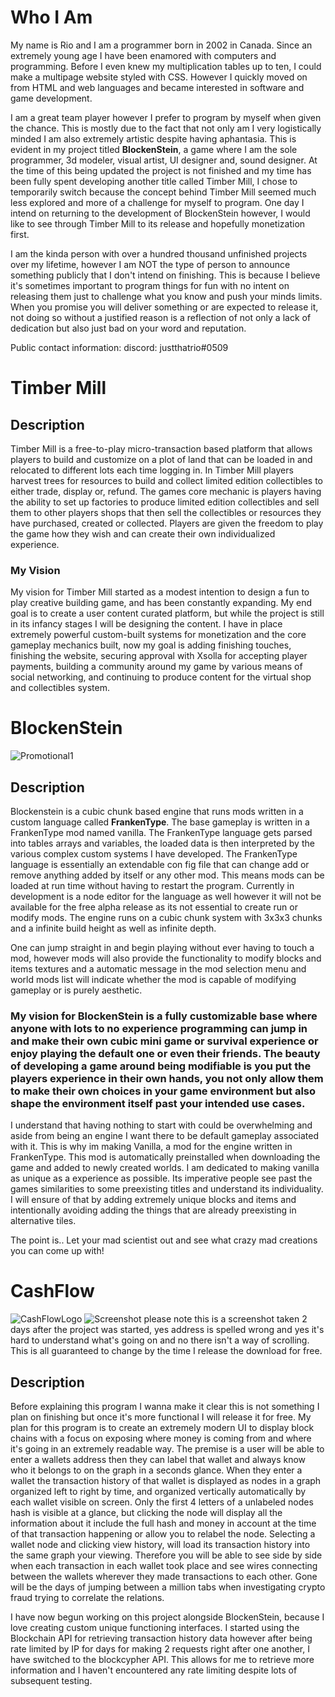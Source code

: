 # Who I Am

My name is Rio and I am a programmer born in 2002 in Canada. Since an extremely young age I have been enamored with computers and programming. Before I even knew my multiplication tables up to ten, I could make a multipage website styled with CSS. However I quickly moved on from HTML and web languages and became interested in software and game development.

I am a great team player however I prefer to program by myself when given the chance. This is mostly due to the fact that not only am I very logistically minded I am also extremely artistic despite having aphantasia. This is evident in my project titled **BlockenStein**, a game where I am the sole programmer, 3d modeler, visual artist, UI designer and, sound designer. At the time of this being updated the project is not finished and my time has been fully spent developing another title called Timber Mill, I chose to temporarily switch because the concept behind Timber Mill seemed much less explored and more of a challenge for myself to program. One day I intend on returning to the development of BlockenStein however, I would like to see through Timber Mill to its release and hopefully monetization first. 

I am the kinda person with over a hundred thousand unfinished projects over my lifetime, however I am NOT the type of person to announce something publicly that I don't intend on finishing. This is because I believe it's sometimes important to program things for fun with no intent on releasing them just to challenge what you know and push your minds limits. When you promise you will deliver something or are expected to release it, not doing so without a justified reason is a reflection of not only a lack of dedication but also just bad on your word and reputation.

Public contact information:
 discord: justthatrio#0509
# Timber Mill
## Description
Timber Mill is a free-to-play micro-transaction based platform that allows players to build and customize on a plot of land that can be loaded in and relocated to different lots each time logging in. In Timber Mill players harvest trees for resources to build and collect limited edition collectibles to either trade, display or, refund. The games core mechanic is players having the ability to set up factories to produce limited edition collectibles and sell them to other players shops that then sell the collectibles or resources they have purchased, created or collected. Players are given the freedom to play the game how they wish and can create their own individualized experience.

### My Vision
My vision for Timber Mill started as a modest intention to design a fun to play creative building game, and has been constantly expanding. My end goal is to create a user content curated platform, but while the project is still in its infancy stages I will be designing the content. I have in place extremely powerful custom-built systems for monetization and the core gameplay mechanics built, now my goal is adding finishing touches, finishing the website, securing approval with Xsolla for accepting player payments, building a community around my game by various means of social networking, and continuing to produce content for the virtual shop and collectibles system.

# BlockenStein
![Promotional1](https://user-images.githubusercontent.com/53139880/136778295-aa336e49-471a-48e1-9a55-c318bc531ff6.png)
## Description
Blockenstein is a cubic chunk based engine that runs mods written in a custom language called **FrankenType**. The base gameplay is written in a FrankenType mod named vanilla. The FrankenType language gets parsed into tables arrays and variables, the loaded data is then interpreted by the various complex custom systems I have developed. The FrankenType language is essentially an extendable con fig file that can change add or remove anything added by itself or any other mod. This means mods can be loaded at run time without having to restart the program. Currently in development is a node editor for the language as well however it will not be available for the free alpha release as its not essential to create run or modify mods. The engine runs on a cubic chunk system with 3x3x3 chunks and a infinite build height as well as infinite depth. 

One can jump straight in and begin playing without ever having to touch a mod, however mods will also provide the functionality to modify blocks and items textures and a automatic message in the mod selection menu and world mods list will indicate whether the mod is capable of modifying gameplay or is purely aesthetic.

### My vision for BlockenStein is a fully customizable base where anyone with lots to no experience programming can jump in and make their own cubic mini game or survival experience or enjoy playing the default one or even their friends. The beauty of developing a game around being modifiable is you put the players experience in their own hands, you not only allow them to make their own choices in your game environment but also shape the environment itself past your intended use cases.
I understand that having nothing to start with could be overwhelming and aside from being an engine I want there to be default gameplay associated with it. This is why im making Vanilla, a mod for the engine written in FrankenType. This mod is automatically preinstalled when downloading the game and added to newly created worlds. I am dedicated to making vanilla as unique as a experience as possible. Its imperative people see past the games similarities to some preexisting titles and understand its individuality. I will ensure of that by adding extremely unique blocks and items and intentionally avoiding adding the things that are already preexisting in alternative tiles.


The point is.. Let your mad scientist out and see what crazy mad creations you can come up with!




# CashFlow
![CashFlowLogo](https://user-images.githubusercontent.com/53139880/137056814-ee16c193-db97-457c-802e-50593be6c186.png)
![Screenshot](https://user-images.githubusercontent.com/53139880/137054820-157e6ece-f7d0-4c96-87a8-573927e75782.PNG)
please note this is a screenshot taken 2 days after the project was started, yes address is spelled wrong and yes it's hard to understand what's going on and no there isn't a way of scrolling. This is all guaranteed to change by the time I release the download for free.

## Description
Before explaining this program I wanna make it clear this is not something I plan on finishing but once it's more functional I will release it for free. My plan for this program is to create an extremely modern UI to display block chains with a focus on exposing where money is coming from and where it's going in an extremely readable way. The premise is a user will be able to enter a wallets address then they can label that wallet and always know who it belongs to on the graph in a seconds glance. When they enter a wallet the transaction history of that wallet is displayed as nodes in a graph organized left to right by time, and organized vertically automatically by each wallet visible on screen. Only the first 4 letters of a unlabeled nodes hash is visible at a glance, but clicking the node will display all the information about it include the full hash and money in account at the time of that transaction happening or allow you to relabel the node. Selecting a wallet node and clicking view history, will load its transaction history into the same graph your viewing. Therefore you will be able to see side by side when each transaction in each wallet took place and see wires connecting between the wallets wherever they made transactions to each other.
Gone will be the days of jumping between a million tabs when investigating crypto fraud trying to correlate the relations.

I have now begun working on this project alongside BlockenStein, because I love creating custom unique functioning interfaces. I started using the Blockchain API for retrieving transaction history data however after being rate limited by IP for days for making 2 requests right after one another, I have switched to the blockcypher API. This allows for me to retrieve more information and I haven't encountered any rate limiting despite lots of subsequent testing.

